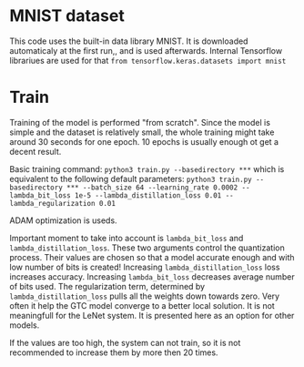# MNIST dataset

This code uses the built-in data library MNIST.
It is downloaded automaticaly at the first run,, and is used afterwards.
Internal Tensorflow librariues are used for that 
`from tensorflow.keras.datasets import mnist`

# Train

Training of the model is performed "from scratch". Since the model is simple and the dataset is relatively
small, the whole training might take around 30 seconds for one epoch. 
10 epochs is usually enough ot get a decent result.


Basic training command:
`python3 train.py --basedirectory ***`
which is equivalent to the following default parameters:
`python3 train.py --basedirectory *** --batch_size 64 --learning_rate 0.0002 --lambda_bit_loss 1e-5 --lambda_distillation_loss 0.01 --lambda_regularization 0.01`

ADAM optimization is useds.

Important moment to take into account is `lambda_bit_loss` and `lambda_distillation_loss`. These two arguments control the quantization process. Their values are chosen so that a model accurate enough and with low number of bits is created! 
Increasing `lambda_distillation_loss` loss increases accuracy.
Increasing `lambda_bit_loss` decreases average number of bits used.
The regularization term, determined by `lambda_distillation_loss` pulls all the weights down towards zero. Very often it help the GTC model converge to a better local solution. It is not meaningfull for the LeNet system. It is presented here as an option for other models.

If the values are too high, the system can not train, so it is not recommended to increase them by more then 20 times.



